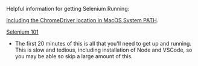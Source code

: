 Helpful information for getting Selenium Running:

[Including the ChromeDriver location in MacOS System PATH](https://www.kenst.com/including-the-chromedriver-location-in-macos-system-path/).

[Selenium 101](https://www.youtube.com/watch?v=BQ-9e13kJ58&list=PLZMWkkQEwOPl0udc9Dap2NbEAkwkdOTV3)
- The first 20 minutes of this is all that you'll need to get up and running. This is slow and tedious, including installation of Node and VSCode, so you may be able so skip a large amount of this.